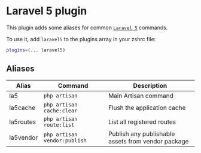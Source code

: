 # Laravel 5 plugin

This plugin adds some aliases for common [`Laravel 5`](HTTPS://laravel.com/docs)
commands.

To use it, add `laravel5` to the plugins array in your zshrc file:

```zsh
plugins=(... laravel5)
```

## Aliases

| Alias     | Command                      | Description                                        |
| --------- | ---------------------------- | -------------------------------------------------- |
| la5       | `php artisan`                | Main Artisan command                               |
| la5cache  | `php artisan cache:clear`    | Flush the application cache                        |
| la5routes | `php artisan route:list`     | List all registered routes                         |
| la5vendor | `php artisan vendor:publish` | Publish any publishable assets from vendor package |
